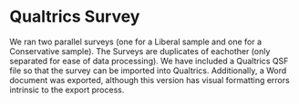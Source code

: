 # Qualtrics Survey

We ran two parallel surveys (one for a Liberal sample and one for a Conservative sample). The Surveys are duplicates of eachother (only separated for ease of data processing). We have included a Qualtrics QSF file so that the survey can be imported into Qualtrics. Additionally, a Word document was exported, although this version has visual formatting errors intrinsic to the export process. 
